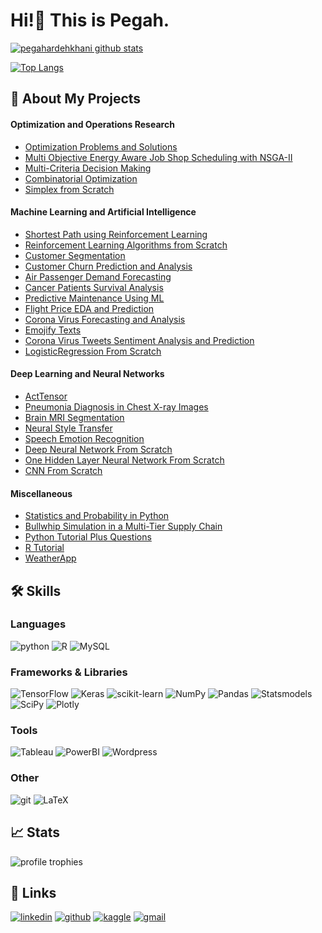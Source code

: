 # Hi!👋 This is Pegah.

[![pegahardehkhani github stats](https://github-readme-stats.vercel.app/api?username=Pegah-Ardehkhani&theme=github_dark&show-icons=true&hide=prs,issues,contribs&ring_color=#9ba832)](https://github.com/Pegah-Ardehkhani)

[![Top Langs](https://github-readme-stats.vercel.app/api/top-langs/?username=Pegah-Ardehkhani&layout=compact&langs_count=10&theme=github_dark)](https://github.com/Pegah-Ardehkhani)


## 📝 About My Projects

#### Optimization and Operations Research

- [Optimization Problems and Solutions](https://github.com/Pegah-Ardehkhani/Optimization-Problems-and-Solutions)
- [Multi Objective Energy Aware Job Shop Scheduling with NSGA-II]()
- [Multi-Criteria Decision Making](https://github.com/Pegah-Ardehkhani/Multi-Criteria-Decision-Making)
- [Combinatorial Optimization](https://github.com/Pegah-Ardehkhani/Combinatorial-Optimization)
- [Simplex from Scratch](https://github.com/Pegah-Ardehkhani/Simplex-from-Scratch)

#### Machine Learning and Artificial Intelligence

- [Shortest Path using Reinforcement Learning](https://github.com/Pegah-Ardehkhani/Shortest-Path-using-Reinforcement-Learning)
- [Reinforcement Learning Algorithms from Scratch](https://github.com/Pegah-Ardehkhani/Reinforcement-Learning-Algorithms-from-Scratch)
- [Customer Segmentation](https://github.com/Pegah-Ardehkhani/Customer-Segmentation)
- [Customer Churn Prediction and Analysis](https://github.com/Pegah-Ardehkhani/Customer-Churn-Prediction-and-Analysis)
- [Air Passenger Demand Forecasting](https://github.com/Pegah-Ardehkhani/Air-Passenger-Demand-Forecasting)
- [Cancer Patients Survival Analysis](https://github.com/Pegah-Ardehkhani/Cancer-Patients-Survival-Analysis)
- [Predictive Maintenance Using ML](https://github.com/Pegah-Ardehkhani/Predictive-Maintenance-Using-ML)
- [Flight Price EDA and Prediction](https://github.com/Pegah-Ardehkhani/Flight-Price-EDA-and-Prediction)
- [Corona Virus Forecasting and Analysis](https://github.com/Pegah-Ardehkhani/Corona-Virus-Forecasting-and-Analysis)
- [Emojify Texts](https://github.com/Pegah-Ardehkhani/Emojify-Texts)
- [Corona Virus Tweets Sentiment Analysis and Prediction](https://github.com/Pegah-Ardehkhani/Corona-Virus-Tweets-Sentiment-Analysis-and-Prediction)
- [LogisticRegression From Scratch](https://github.com/Pegah-Ardehkhani/LogisticRegression-From-Scratch)

#### Deep Learning and Neural Networks

- [ActTensor](https://github.com/pouyaardehkhani/ActTensor)
- [Pneumonia Diagnosis in Chest X-ray Images](https://github.com/Pegah-Ardehkhani/Pneumonia-Diagnosis-in-Chest-X-ray-Images)
- [Brain MRI Segmentation](https://github.com/Pegah-Ardehkhani/Brain-MRI-Segmentation)
- [Neural Style Transfer](https://github.com/Pegah-Ardehkhani/Neural-Style-Transfer)
- [Speech Emotion Recognition](https://github.com/Pegah-Ardehkhani/Speech-Emotion-Recognition)
- [Deep Neural Network From Scratch](https://github.com/Pegah-Ardehkhani/Deep-Neural-Network-From-Scratch)
- [One Hidden Layer Neural Network From Scratch](https://github.com/Pegah-Ardehkhani/One-Hidden-Layer-Neural-Network-From-Scratch)
- [CNN From Scratch](https://github.com/Pegah-Ardehkhani/CNN-From-Scratch)

#### Miscellaneous

- [Statistics and Probability in Python](https://github.com/Pegah-Ardehkhani/Statistics-and-Probability-in-Python)
- [Bullwhip Simulation in a Multi-Tier Supply Chain](https://github.com/Pegah-Ardehkhani/Bullwhip-Simulation-in-a-Multi-Tier-Supply-Chain)
- [Python Tutorial Plus Questions](https://github.com/Pegah-Ardehkhani/Python-Tutorial-Plus-Questions)
- [R Tutorial](https://github.com/Pegah-Ardehkhani/R-Tutorial)
- [WeatherApp](https://github.com/Pegah-Ardehkhani/WeatherApp)

## 🛠️ Skills

### Languages

![python](https://img.shields.io/badge/Python-14354C?style=for-the-badge&logo=python&logoColor=white)
![R](https://img.shields.io/badge/R-276DC3?style=for-the-badge&logo=r&logoColor=white)
![MySQL](https://img.shields.io/badge/MySQL-00000F?style=for-the-badge&logo=mysql&logoColor=white)


### Frameworks & Libraries
![TensorFlow](https://img.shields.io/badge/TensorFlow-%23FF6F00.svg?style=for-the-badge&logo=TensorFlow&logoColor=white)
![Keras](https://img.shields.io/badge/Keras-%23D00000.svg?style=for-the-badge&logo=Keras&logoColor=white)
![scikit-learn](https://img.shields.io/badge/scikit--learn-%23F7931E.svg?style=for-the-badge&logo=scikit-learn&logoColor=white)
![NumPy](https://img.shields.io/badge/numpy-%23013243.svg?style=for-the-badge&logo=numpy&logoColor=white)
![Pandas](https://img.shields.io/badge/pandas-%23150458.svg?style=for-the-badge&logo=pandas&logoColor=white)
![Statsmodels](https://img.shields.io/badge/Statsmodels-2E5BBF?style=for-the-badge&logo=Statsmodels&logoColor=white)
![SciPy](https://img.shields.io/badge/SciPy-%230C55A5.svg?style=for-the-badge&logo=scipy&logoColor=%white)
![Plotly](https://img.shields.io/badge/Plotly-%233F4F75.svg?style=for-the-badge&logo=plotly&logoColor=white)

### Tools
![Tableau](https://img.shields.io/badge/Tableau-00ADD8?style=for-the-badge&logo=Tableau&logoColor=white)
![PowerBI](https://img.shields.io/badge/PowerBI-F2C811?style=for-the-badge&logo=Power%20BI&logoColor=white)
![Wordpress](https://img.shields.io/badge/Wordpress-21759B?style=for-the-badge&logo=wordpress&logoColor=white)


### Other
![git](https://img.shields.io/badge/Git-DC322F?style=for-the-badge&logo=Git&logoColor=white)
![LaTeX](https://img.shields.io/badge/LaTeX-218604?style=for-the-badge&logo=LaTeX&logoColor=white)

## 📈 Stats
<img src="https://github-profile-trophy.vercel.app/?username=Pegah-Ardehkhani&row=1&column=6&margin-h=8&theme=darkhub&count_private=true&margin-w=15&no-frame=true&title=Stars,Repositories,Followers,Commits,Experience" alt="profile trophies" />

## 🔗 Links
[![linkedin](https://img.shields.io/badge/LinkedIn-0077B5?style=for-the-badge&logo=LinkedIn&logoColor=white)](https://www.linkedin.com/in/pegah-ardehkhani)
[![github](https://img.shields.io/badge/GitHub-000000?style=for-the-badge&logo=GitHub&logoColor=white)](https://github.com/Pegah-Ardehkhani)
[![kaggle](	https://img.shields.io/badge/kaggle-2EBAF4?style=for-the-badge&logo=kaggle&logoColor=white)](https://www.kaggle.com/pegaha)
[![gmail](https://img.shields.io/badge/Gmail-D14836?style=for-the-badge&logo=Gmail&logoColor=white)](mailto:https://peg4h.a@gmail.com)
